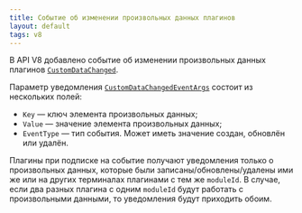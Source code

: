 ```yaml
---
title: Событие об изменении произвольных данных плагинов
layout: default
tags: v8
---
```


В API V8 добавлено событие об изменении произвольных данных плагинов [`CustomDataChanged`](https://iiko.github.io/front.api.sdk/v8/html/P_Resto_Front_Api_INotificationService_CustomDataChanged.htm). 

Параметр уведомления [`CustomDataChangedEventArgs`](https://iiko.github.io/front.api.sdk/v8/html/Properties_T_Resto_Front_Api_Data_Common_CustomDataChangedEventArgs.htm) состоит из нескольких полей:

- `Key` — ключ элемента произвольных данных;
- `Value` — значение элемента произвольных данных;
- `EventType` — тип события. Может иметь значение создан, обновлён или удалён.

Плагины при подписке на событие получают уведомления только о произвольных данных, которые были записаны/обновлены/удалены ими же или на других терминалах плагинами с тем же `moduleId`. В случае, если два разных плагина с одним `moduleId` будут работать с произвольными данными, то уведомления будут приходить обоим.